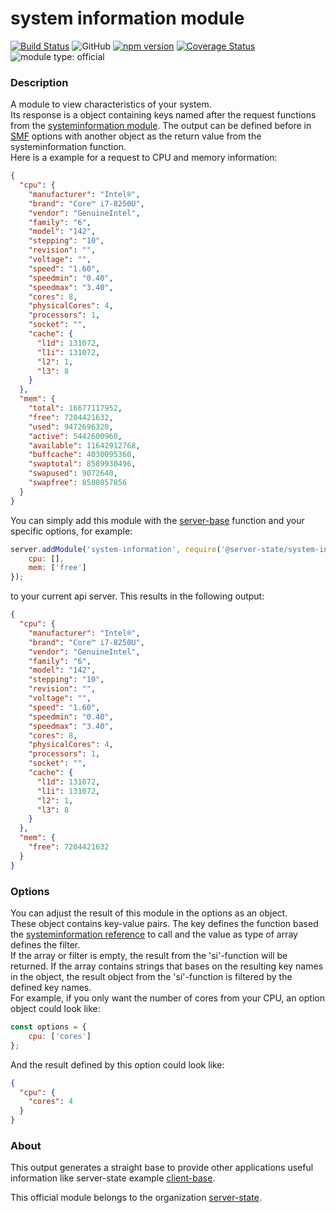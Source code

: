 # system information module

[![Build Status](https://travis-ci.com/server-state/system-information-module.svg?branch=master)](https://travis-ci.com/server-state/system-information-module)
![GitHub](https://img.shields.io/github/license/server-state/system-information-module)
[![npm version](https://badge.fury.io/js/%40server-state%2Fsystem-information-module.svg)](https://badge.fury.io/js/%40server-state%2Fsystem-information-module)
[![Coverage Status](https://coveralls.io/repos/github/server-state/system-information-module/badge.svg?branch=master)](https://coveralls.io/github/server-state/system-information-module?branch=master)
![module type: official](https://img.shields.io/badge/module%20type-official-%23015ba0)

### Description

A module to view characteristics of your system. \
Its response is a object containing keys named after the request functions from the [systeminformation module](https://www.npmjs.com/package/systeminformation). The output can be defined before in [SMF](https://github.com/server-state/specs/blob/master/terminology/server-module-function.md) options with another object as the return value from the systeminformation function. \
Here is a example for a request to CPU and memory information:
```json
{
  "cpu": {
    "manufacturer": "Intel®",
    "brand": "Core™ i7-8250U",
    "vendor": "GenuineIntel",
    "family": "6",
    "model": "142",
    "stepping": "10",
    "revision": "",
    "voltage": "",
    "speed": "1.60",
    "speedmin": "0.40",
    "speedmax": "3.40",
    "cores": 8,
    "physicalCores": 4,
    "processors": 1,
    "socket": "",
    "cache": {
      "l1d": 131072,
      "l1i": 131072,
      "l2": 1,
      "l3": 8
    }
  },
  "mem": {
    "total": 16677117952,
    "free": 7204421632,
    "used": 9472696320,
    "active": 5442600960,
    "available": 11642912768,
    "buffcache": 4030095360,
    "swaptotal": 8589930496,
    "swapused": 9072640,
    "swapfree": 8580857856
  }
}
```

You can simply add this module with the [server-base](https://github.com/server-state/server-base) function and your specific options, for example:
```js
server.addModule('system-information', require('@server-state/system-information-module'), {
    cpu: [],
    mem: ['free']
});
```

to your current api server.
This results in the following output:
```json
{
  "cpu": {
    "manufacturer": "Intel®",
    "brand": "Core™ i7-8250U",
    "vendor": "GenuineIntel",
    "family": "6",
    "model": "142",
    "stepping": "10",
    "revision": "",
    "voltage": "",
    "speed": "1.60",
    "speedmin": "0.40",
    "speedmax": "3.40",
    "cores": 8,
    "physicalCores": 4,
    "processors": 1,
    "socket": "",
    "cache": {
      "l1d": 131072,
      "l1i": 131072,
      "l2": 1,
      "l3": 8
    }
  },
  "mem": {
    "free": 7204421632
  }
}
```

### Options

You can adjust the result of this module in the options as an object. \
These object contains key-value pairs. The key defines the function based the [systeminformation reference](https://www.npmjs.com/package/systeminformation#reference) to call and the value as type of array defines the filter. \
If the array or filter is empty, the result from the 'si'-function will be returned.
If the array contains strings that bases on the resulting key names in the object, the result object from the 'si'-function is filtered by the defined key names. \
For example, if you only want the number of cores from your CPU, an option object could look like:
```js
const options = {
    cpu: ['cores']
};
```
And the result defined by this option could look like: 
```json
{
  "cpu": {
    "cores": 4
  }
}
```

### About

This output generates a straight base to provide other applications useful information like server-state example [client-base](https://github.com/server-state/client-base).

This official module belongs to the organization [server-state](https://github.com/server-state).
